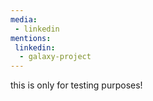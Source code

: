 ```yaml
---
media:
 - linkedin
mentions:
 linkedin:
  - galaxy-project
---
```

this is only for testing purposes!
